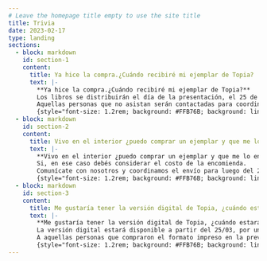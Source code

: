 ```yaml
---
# Leave the homepage title empty to use the site title
title: Trivia
date: 2023-02-17
type: landing
sections:
  - block: markdown
    id: section-1
    content:
      title: Ya hice la compra.¿Cuándo recibiré mi ejemplar de Topia?
      text: |-
        **Ya hice la compra.¿Cuándo recibiré mi ejemplar de Topia?**  
        Los libros se distribuirán el día de la presentación, el 25 de marzo. 
        Aquellas personas que no asistan serán contactadas para coordinar la entrega luego de esa fecha.  
        {style="font-size: 1.2rem; background: #FFB76B; background: linear-gradient(to right, #FFB76B 0%, #FFA73D 30%, #FF7C00 60%, #FF7F04 100%); -webkit-background-clip: text; -webkit-text-fill-color: transparent;"}
  - block: markdown
    id: section-2
    content:
      title: Vivo en el interior ¿puedo comprar un ejemplar y que me lo envíen?
      text: |-
        **Vivo en el interior ¿puedo comprar un ejemplar y que me lo envíen?**  
        Si, en ese caso debés considerar el costo de la encomienda. 
        Comunícate con nosotros y coordinamos el envío para luego del 25/03.
        {style="font-size: 1.2rem; background: #FFB76B; background: linear-gradient(to right, #FFB76B 0%, #FFA73D 30%, #FF7C00 60%, #FF7F04 100%); -webkit-background-clip: text; -webkit-text-fill-color: transparent;"}    
  - block: markdown
    id: section-3
    content:
      title: Me gustaría tener la versión digital de Topia, ¿cuándo estará disponible?
      text: |-
        **Me gustaría tener la versión digital de Topia, ¿cuándo estará disponible?**  
        La versión digital estará disponible a partir del 25/03, por un costo de seis dólares y se podrá comprar tanto desde Uruguay como del exterior. 
        A aquellas personas que compraron el formato impreso en la preventa se les enviará la copia de forma gratuita al correo electrónico con el que hicieron la compra.
        {style="font-size: 1.2rem; background: #FFB76B; background: linear-gradient(to right, #FFB76B 0%, #FFA73D 30%, #FF7C00 60%, #FF7F04 100%); -webkit-background-clip: text; -webkit-text-fill-color: transparent;"}
---
```

